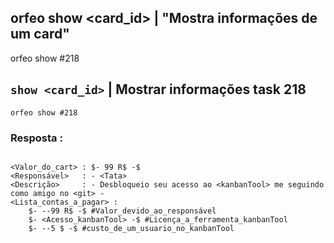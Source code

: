 

## orfeo show <card_id> | "Mostra informações de um card"

orfeo show #218

## `show <card_id>` | Mostrar informações task 218

```shell
orfeo show #218
```

### Resposta :

```shell

<Valor_do_cart> : $- 99 R$ -$ 
<Responsável>   : - <Tata> 
<Descrição>     : - Desbloqueio seu acesso ao <kanbanTool> me seguindo como amigo no <git> - 
<Lista_contas_a_pagar> : 
    $- --99 R$ -$ #Valor_devido_ao_responsável
    $- <Acesso_kanbanTool> -$ #Licença_a_ferramenta_kanbanTool
    $- --5 $ -$ #custo_de_um_usuario_no_kanbanTool

```
